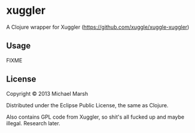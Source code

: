 # xuggler

A Clojure wrapper for Xuggler (https://github.com/xuggle/xuggle-xuggler)

## Usage

FIXME

## License

Copyright © 2013 Michael Marsh

Distributed under the Eclipse Public License, the same as Clojure.

Also contains GPL code from Xuggler, so shit's all fucked up and maybe illegal. Research later.

